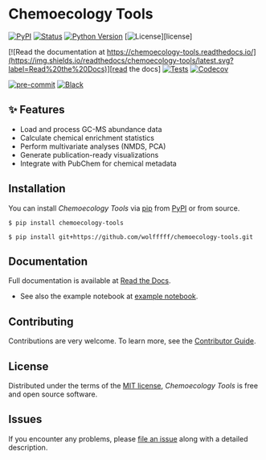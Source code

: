 # Chemoecology Tools

[![PyPI](https://img.shields.io/pypi/v/chemoecology-tools.svg)][pypi_]
[![Status](https://img.shields.io/pypi/status/chemoecology-tools.svg)][status]
[![Python Version](https://img.shields.io/pypi/pyversions/chemoecology-tools)][python version]
[![License](https://img.shields.io/pypi/l/chemoecology-tools)][license]

[![Read the documentation at https://chemoecology-tools.readthedocs.io/](https://img.shields.io/readthedocs/chemoecology-tools/latest.svg?label=Read%20the%20Docs)][read the docs]
[![Tests](https://github.com/wolfffff/chemoecology-tools/workflows/Tests/badge.svg)][tests]
[![Codecov](https://codecov.io/gh/wolfffff/chemoecology-tools/branch/main/graph/badge.svg)][codecov]

[![pre-commit](https://img.shields.io/badge/pre--commit-enabled-brightgreen?logo=pre-commit&logoColor=white)][pre-commit]
[![Black](https://img.shields.io/badge/code%20style-black-000000.svg)][black]

[pypi_]: https://pypi.org/project/chemoecology-tools/
[status]: https://pypi.org/project/chemoecology-tools/
[python version]: https://pypi.org/project/chemoecology-tools
[read the docs]: https://chemoecology-tools.readthedocs.io/
[tests]: https://github.com/wolfffff/chemoecology-tools/actions?workflow=Tests
[codecov]: https://app.codecov.io/gh/wolfffff/chemoecology-tools
[pre-commit]: https://github.com/pre-commit/pre-commit
[black]: https://github.com/psf/black

## ✨ Features

- Load and process GC-MS abundance data
- Calculate chemical enrichment statistics
- Perform multivariate analyses (NMDS, PCA)
- Generate publication-ready visualizations
- Integrate with PubChem for chemical metadata

## Installation

You can install _Chemoecology Tools_ via [pip](https://pip.pypa.io/) from [PyPI](https://pypi.org/project/chemoecology-tools/) or from source.

```console
$ pip install chemoecology-tools
```

```console
$ pip install git+https://github.com/wolfffff/chemoecology-tools.git
```

## Documentation

Full documentation is available at [Read the Docs](https://chemoecology-tools.readthedocs.io/).

- See also the example notebook at [example notebook](https://github.com/wolfffff/chemoecology-tools/blob/main/docs/notebooks/example.ipynb).

## Contributing

Contributions are very welcome.
To learn more, see the [Contributor Guide](https://github.com/wolfffff/chemoecology-tools/blob/main/CONTRIBUTING.md).

## License

Distributed under the terms of the [MIT license](https://github.com/wolfffff/chemoecology-tools/blob/main/LICENSE),
_Chemoecology Tools_ is free and open source software.

## Issues

If you encounter any problems,
please [file an issue](https://github.com/wolfffff/chemoecology-tools/issues) along with a detailed description.

<!-- github-only -->
